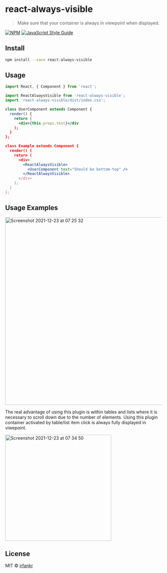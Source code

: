 # react-always-visible

> Make sure that your container is always in viewpoint when displayed.

[![NPM](https://img.shields.io/npm/v/react-always-visible.svg)](https://www.npmjs.com/package/react-always-visible) [![JavaScript Style Guide](https://img.shields.io/badge/code_style-standard-brightgreen.svg)](https://standardjs.com)

## Install

```bash
npm install --save react-always-visible
```

## Usage

```jsx
import React, { Component } from 'react';

import ReactAlwaysVisible from 'react-always-visible';
import 'react-always-visible/dist/index.css';

class UserComponent extends Component {
  render() {
    return (
      <div>{this.props.text}</div
    );
  }
};

class Example extends Component {
  render() {
    return (
      <div>
        <ReactAlwaysVisible>
          <UserComponent text="Should be bottom-top" />
        </ReactAlwaysVisible>
      </div>
    );
  }
};
```

## Usage Examples
<img width="603" alt="Screenshot 2021-12-23 at 07 25 32" src="https://user-images.githubusercontent.com/4904662/147197826-49fe1190-43b7-455d-9475-33c5e1f750c2.png">

The real advantage of using this plugin is within tables and lists where it is necessary to scroll down due to the number of elements. Using this plugin container activated by table/list item click is always fully displayed in viwepoint.

<img width="341" alt="Screenshot 2021-12-23 at 07 34 50" src="https://user-images.githubusercontent.com/4904662/147198795-f530962a-f35c-4576-a2e1-e8eb5dd1e11b.png">


## License

MIT © [irfankr](https://github.com/irfankr)
